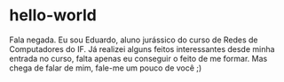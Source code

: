 # hello-world

Fala negada. Eu sou Eduardo, aluno jurássico do curso de Redes de Computadores do IF. Já realizei alguns feitos interessantes desde minha entrada no curso, falta apenas eu conseguir o feito de me formar. Mas chega de falar de mim, fale-me um pouco de você ;)
